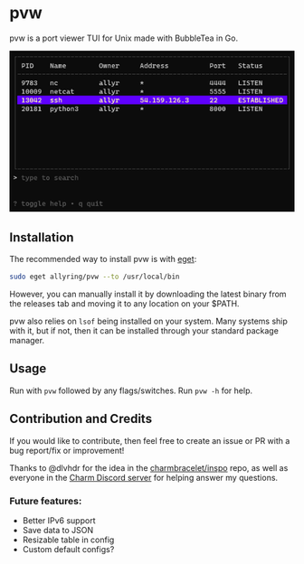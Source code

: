 # pvw
pvw is a port viewer TUI for Unix made with BubbleTea in Go.  

![Demo Image](example.png)  

## Installation
The recommended way to install pvw is with [eget](https://github.com/zyedidia/eget):
```bash
sudo eget allyring/pvw --to /usr/local/bin
``` 

However, you can manually install it by downloading the latest binary from the releases tab
and moving it to any location on your $PATH.

pvw also relies on `lsof` being installed on your system. Many systems ship with it, but if not, then it can be
installed through your standard package manager.

## Usage
Run with `pvw` followed by any flags/switches. Run `pvw -h` for help.

## Contribution and Credits
If you would like to contribute, then feel free to create an issue or PR with a bug report/fix or improvement!

Thanks to @dlvhdr for the idea in the [charmbracelet/inspo](https://github.com/charmbracelet/inspo) repo, as well as
everyone in the [Charm Discord server](https://charm.sh/chat) for helping answer my questions.

### Future features:
- Better IPv6 support
- Save data to JSON
- Resizable table in config
- Custom default configs?


